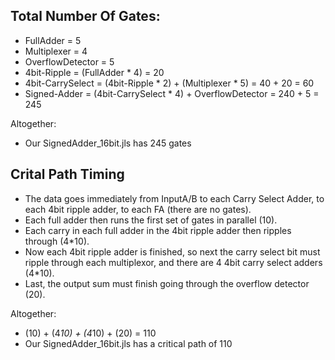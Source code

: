 ## Total Number Of Gates:
* FullAdder = 5
* Multiplexer = 4
* OverflowDetector = 5
* 4bit-Ripple = (FullAdder * 4) = 20 
* 4bit-CarrySelect = (4bit-Ripple * 2) + (Multiplexer * 5) = 40 + 20 = 60 
* Signed-Adder = (4bit-CarrySelect * 4) + OverflowDetector = 240 + 5 = 245

Altogether:
* Our SignedAdder_16bit.jls has 245 gates

## Crital Path Timing
* The data goes immediately from InputA/B to each Carry Select Adder, to
	each 4bit ripple adder, to each FA (there are no gates). 
* Each full adder then runs the first set of gates in parallel (10).
* Each carry in each full adder in the 4bit ripple adder then ripples through (4*10).
* Now each 4bit ripple adder is finished, so next the carry select bit must ripple through
	each multiplexor, and there are 4 4bit carry select adders (4*10).
* Last, the output sum must finish going through the overflow detector (20).

Altogether:
* (10) + (4*10) + (4*10) + (20) = 110
* Our SignedAdder_16bit.jls has a critical path of 110
